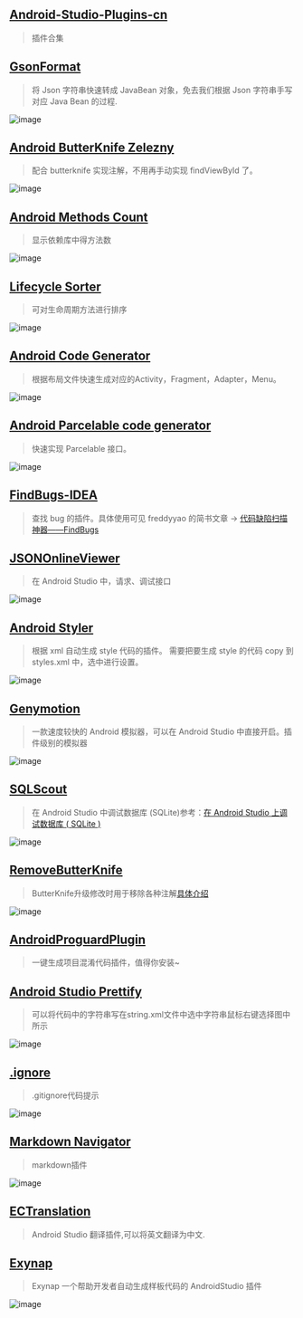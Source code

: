 ## [Android-Studio-Plugins-cn](https://github.com/sunzq19931016/Android-Studio-Plugins-cn)

> 插件合集

## [GsonFormat](https://plugins.jetbrains.com/plugin/7654-gsonformat)

> 将 Json 字符串快速转成 JavaBean 对象，免去我们根据 Json 字符串手写对应 Java Bean 的过程.

![image](http://upload-images.jianshu.io/upload_images/4028171-115151a958da8dae.gif?imageMogr2/auto-orient/strip) 

## [Android ButterKnife Zelezny](https://plugins.jetbrains.com/plugin/7369-android-butterknife-zelezny)

> 配合 butterknife 实现注解，不用再手动实现 findViewById 了。

![image](http://upload-images.jianshu.io/upload_images/4028171-b0cc9ffa348ae612.gif?imageMogr2/auto-orient/strip) 

## [Android Methods Count](https://plugins.jetbrains.com/plugin/8076-android-methods-count)

> 显示依赖库中得方法数

![image](http://upload-images.jianshu.io/upload_images/4028171-ad0dd536487df383.gif?imageMogr2/auto-orient/strip) 

## [Lifecycle Sorter](https://plugins.jetbrains.com/plugin/7742-lifecycle-sorter)

> 可对生命周期方法进行排序

![image](http://upload-images.jianshu.io/upload_images/4028171-ac6afec986fdf8fc.png?imageMogr2/auto-orient/strip%7CimageView2/2/w/1240) 

## [Android Code Generator](https://plugins.jetbrains.com/plugin/7595-android-code-generator)

> 根据布局文件快速生成对应的Activity，Fragment，Adapter，Menu。

![image](http://upload-images.jianshu.io/upload_images/4028171-03e1154bf4c96d7a.gif?imageMogr2/auto-orient/strip) 

## [Android Parcelable code generator](https://plugins.jetbrains.com/plugin/7332-android-parcelable-code-generator)

> 快速实现 Parcelable 接口。

![image](http://upload-images.jianshu.io/upload_images/4028171-54ed126671f3a04a.png?imageMogr2/auto-orient/strip%7CimageView2/2/w/1240) 

## [FindBugs-IDEA](https://plugins.jetbrains.com/plugin/3847-findbugs-idea)

> 查找 bug 的插件。具体使用可见 freddyyao 的简书文章 -> [代码缺陷扫描神器——FindBugs](http://www.jianshu.com/p/bc27857c89e4)

## [JSONOnlineViewer](https://plugins.jetbrains.com/plugin/7838-jsononlineviewer)

> 在 Android Studio 中，请求、调试接口

![image](http://upload-images.jianshu.io/upload_images/4028171-8e8a20f1b9601579.png?imageMogr2/auto-orient/strip%7CimageView2/2/w/1240) 

## [Android Styler](https://plugins.jetbrains.com/plugin/7972-android-styler)

> 根据 xml 自动生成 style 代码的插件。 需要把要生成 style 的代码 copy 到 styles.xml 中，选中进行设置。

![image](http://upload-images.jianshu.io/upload_images/4028171-2a196f44d6e75f1b.png?imageMogr2/auto-orient/strip%7CimageView2/2/w/1240) 

## [Genymotion](https://plugins.jetbrains.com/plugin/7269-genymotion)

> 一款速度较快的 Android 模拟器，可以在 Android Studio 中直接开启。插件级别的模拟器

![image](http://upload-images.jianshu.io/upload_images/4028171-93beff37020dc684.png?imageMogr2/auto-orient/strip%7CimageView2/2/w/1240) 

## [SQLScout](https://plugins.jetbrains.com/plugin/8322-sqlscout-sqlite-support-)

> 在 Android Studio 中调试数据库 (SQLite)参考：[在 Android Studio 上调试数据库 ( SQLite )](https://juejin.im/post/58e0d781a0bb9f0069ec08d3)

![image](http://upload-images.jianshu.io/upload_images/4028171-37ec438172318eb8.png?imageMogr2/auto-orient/strip%7CimageView2/2/w/1240) 

## [RemoveButterKnife](https://github.com/u3shadow/RemoveButterKnife)

> ButterKnife升级修改时用于移除各种注解[具体介绍](http://www.u3coding.com/2016/06/24/androidstudio-plugin-removebutterknife-di/)

![image](http://upload-images.jianshu.io/upload_images/4028171-35d22923f25ed9c7.gif?imageMogr2/auto-orient/strip) 

## [AndroidProguardPlugin](https://github.com/zhonghanwen/AndroidProguardPlugin)

> 一键生成项目混淆代码插件，值得你安装~

## [Android Studio Prettify](https://plugins.jetbrains.com/plugin/7405-android-studio-prettify)

> 可以将代码中的字符串写在string.xml文件中选中字符串鼠标右键选择图中所示

![image](http://upload-images.jianshu.io/upload_images/4028171-9a47eac872821a07.gif?imageMogr2/auto-orient/strip) 

## [.ignore](https://plugins.jetbrains.com/plugin/7495--ignore)

> .gitignore代码提示

![image](http://upload-images.jianshu.io/upload_images/4028171-338c2f33e54cb6f6.gif?imageMogr2/auto-orient/strip) 

## [Markdown Navigator](https://plugins.jetbrains.com/plugin/7896-markdown-navigator)

> markdown插件

![image](http://upload-images.jianshu.io/upload_images/4028171-8e5f1c5c845609f8.gif?imageMogr2/auto-orient/strip) 

## [ECTranslation](https://plugins.jetbrains.com/plugin/8469-ectranslation)

> Android Studio 翻译插件,可以将英文翻译为中文.

## [Exynap](https://plugins.jetbrains.com/plugin/8600-exynap)

> Exynap 一个帮助开发者自动生成样板代码的 AndroidStudio 插件

![image](http://upload-images.jianshu.io/upload_images/4028171-357b7fab2d3889cb.gif?imageMogr2/auto-orient/strip)